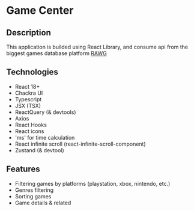 # Game Center

## Description

This application is builded using React Library, and consume api from the biggest games database platform [RAWG](https://rawg.io/)

## Technologies

- React 18+
- Chackra UI
- Typescript
- JSX (TSX)
- ReactQuery (& devtools)
- Axios
- React Hooks
- React icons
- 'ms' for time calculation
- React infinite scroll (react-infinite-scroll-component)
- Zustand (& devtool)

## Features

- Filtering games by platforms (playstation, xbox, nintendo, etc.)
- Genres filtering
- Sorting games
- Game details & related
